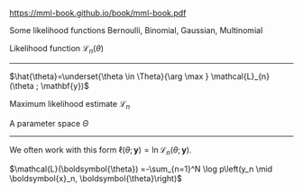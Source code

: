 https://mml-book.github.io/book/mml-book.pdf

Some likelihood functions
Bernoulli, Binomial, Gaussian, Multinomial

Likelihood function $\mathcal{L}_{n}(\theta)$

------

$\hat{\theta}=\underset{\theta \in \Theta}{\arg \max } \mathcal{L}_{n}(\theta ; \mathbf{y})$

Maximum likelihood estimate $\mathcal{L}_{n}$  

A parameter space $\Theta$

---------------
We often work with this form $\ell(\theta ; \mathbf{y})=\ln \mathcal{L}_{n}(\theta ; \mathbf{y}) .$


$\mathcal{L}(\boldsymbol{\theta}) =-\sum_{n=1}^N \log p\left(y_n \mid \boldsymbol{x}_n, \boldsymbol{\theta}\right)$
